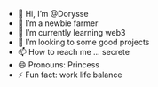 - 👋 Hi, I’m @Dorysse
- 👀 I’m a newbie farmer
- 🌱 I’m currently learning web3
- 💞️ I’m looking to some good projects
- 📫 How to reach me ... secrete
- 😄 Pronouns: Princess
- ⚡ Fun fact: work life balance

<!---
Dorysse/Dorysse is a ✨ special ✨ repository because its `README.md` (this file) appears on your GitHub profile.
You can click the Preview link to take a look at your changes.
--->
